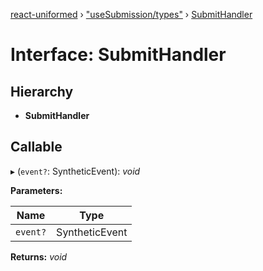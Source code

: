 [react-uniformed](../README.md) › ["useSubmission/types"](../modules/_usesubmission_types_.md) › [SubmitHandler](_usesubmission_types_.submithandler.md)

# Interface: SubmitHandler

## Hierarchy

* **SubmitHandler**

## Callable

▸ (`event?`: SyntheticEvent): *void*

**Parameters:**

Name | Type |
------ | ------ |
`event?` | SyntheticEvent |

**Returns:** *void*
